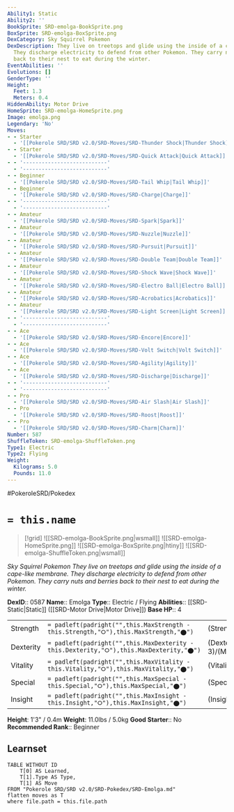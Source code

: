```yaml
---
Ability1: Static
Ability2: ''
BookSprite: SRD-emolga-BookSprite.png
BoxSprite: SRD-emolga-BoxSprite.png
DexCategory: Sky Squirrel Pokemon
DexDescription: They live on treetops and glide using the inside of a cape-like membrane.
  They discharge electricity to defend from other Pokemon. They carry nuts and berries
  back to their nest to eat during the winter.
EventAbilities: ''
Evolutions: []
GenderType: ''
Height:
  Feet: 1.3
  Meters: 0.4
HiddenAbility: Motor Drive
HomeSprite: SRD-emolga-HomeSprite.png
Image: emolga.png
Legendary: 'No'
Moves:
- - Starter
  - '[[Pokerole SRD/SRD v2.0/SRD-Moves/SRD-Thunder Shock|Thunder Shock]]'
- - Starter
  - '[[Pokerole SRD/SRD v2.0/SRD-Moves/SRD-Quick Attack|Quick Attack]]'
- - '---------------------------'
  - '---------------------------'
- - Beginner
  - '[[Pokerole SRD/SRD v2.0/SRD-Moves/SRD-Tail Whip|Tail Whip]]'
- - Beginner
  - '[[Pokerole SRD/SRD v2.0/SRD-Moves/SRD-Charge|Charge]]'
- - '---------------------------'
  - '---------------------------'
- - Amateur
  - '[[Pokerole SRD/SRD v2.0/SRD-Moves/SRD-Spark|Spark]]'
- - Amateur
  - '[[Pokerole SRD/SRD v2.0/SRD-Moves/SRD-Nuzzle|Nuzzle]]'
- - Amateur
  - '[[Pokerole SRD/SRD v2.0/SRD-Moves/SRD-Pursuit|Pursuit]]'
- - Amateur
  - '[[Pokerole SRD/SRD v2.0/SRD-Moves/SRD-Double Team|Double Team]]'
- - Amateur
  - '[[Pokerole SRD/SRD v2.0/SRD-Moves/SRD-Shock Wave|Shock Wave]]'
- - Amateur
  - '[[Pokerole SRD/SRD v2.0/SRD-Moves/SRD-Electro Ball|Electro Ball]]'
- - Amateur
  - '[[Pokerole SRD/SRD v2.0/SRD-Moves/SRD-Acrobatics|Acrobatics]]'
- - Amateur
  - '[[Pokerole SRD/SRD v2.0/SRD-Moves/SRD-Light Screen|Light Screen]]'
- - '---------------------------'
  - '---------------------------'
- - Ace
  - '[[Pokerole SRD/SRD v2.0/SRD-Moves/SRD-Encore|Encore]]'
- - Ace
  - '[[Pokerole SRD/SRD v2.0/SRD-Moves/SRD-Volt Switch|Volt Switch]]'
- - Ace
  - '[[Pokerole SRD/SRD v2.0/SRD-Moves/SRD-Agility|Agility]]'
- - Ace
  - '[[Pokerole SRD/SRD v2.0/SRD-Moves/SRD-Discharge|Discharge]]'
- - '---------------------------'
  - '---------------------------'
- - Pro
  - '[[Pokerole SRD/SRD v2.0/SRD-Moves/SRD-Air Slash|Air Slash]]'
- - Pro
  - '[[Pokerole SRD/SRD v2.0/SRD-Moves/SRD-Roost|Roost]]'
- - Pro
  - '[[Pokerole SRD/SRD v2.0/SRD-Moves/SRD-Charm|Charm]]'
Number: 587
ShuffleToken: SRD-emolga-ShuffleToken.png
Type1: Electric
Type2: Flying
Weight:
  Kilograms: 5.0
  Pounds: 11.0
---
```


#PokeroleSRD/Pokedex

# `= this.name`

> [!grid]
> ![[SRD-emolga-BookSprite.png|wsmall]]
> ![[SRD-emolga-HomeSprite.png]]
> ![[SRD-emolga-BoxSprite.png|htiny]]
> ![[SRD-emolga-ShuffleToken.png|wsmall]]


*Sky Squirrel Pokemon*
*They live on treetops and glide using the inside of a cape-like membrane. They discharge electricity to defend from other Pokemon. They carry nuts and berries back to their nest to eat during the winter.*

**DexID**:: 0587
**Name**:: Emolga
**Type**:: Electric / Flying
**Abilities**:: [[SRD-Static|Static]] ([[SRD-Motor Drive|Motor Drive]])
**Base HP**:: 4

|           |                                                                                        |                                          |
| --------- | -------------------------------------------------------------------------------------- | ---------------------------------------- |
| Strength  | `= padleft(padright("",this.MaxStrength - this.Strength,"⭘"),this.MaxStrength,"⬤")`    | (Strength::2)/(MaxStrength::5)   |
| Dexterity | `= padleft(padright("",this.MaxDexterity - this.Dexterity,"⭘"),this.MaxDexterity,"⬤")` | (Dexterity:: 3)/(MaxDexterity::6) |
| Vitality  | `= padleft(padright("",this.MaxVitality - this.Vitality,"⭘"),this.MaxVitality,"⬤")`    | (Vitality::2)/(MaxVitality::4)   |
| Special   | `= padleft(padright("",this.MaxSpecial - this.Special,"⭘"),this.MaxSpecial,"⬤")`       | (Special::2)/(MaxSpecial::5)     |
| Insight   | `= padleft(padright("",this.MaxInsight - this.Insight,"⭘"),this.MaxInsight,"⬤")`       | (Insight::2)/(MaxInsight::4)     |

**Height**: 1'3" / 0.4m
**Weight**: 11.0lbs / 5.0kg
**Good Starter**:: No
**Recommended Rank**:: Beginner

## Learnset

```dataview
TABLE WITHOUT ID
    T[0] AS Learned,
    T[1].Type AS Type,
    T[1] AS Move
FROM "Pokerole SRD/SRD v2.0/SRD-Pokedex/SRD-Emolga.md"
flatten moves as T
where file.path = this.file.path
```
